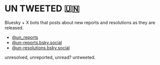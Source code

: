 # UN TWEETED 🇺🇳

Bluesky + X bots that posts about new reports and resolutions as they are released.

- [@un_reports](https://x.com/un_reports)
- [@un-reports.bsky.social](https://bsky.app/profile/un-reports.bsky.social)
- [@un-resolutions.bsky.social](https://bsky.app/profile/un-resolutions.bsky.social)

unresolved, unreported, unread? untweeted.
